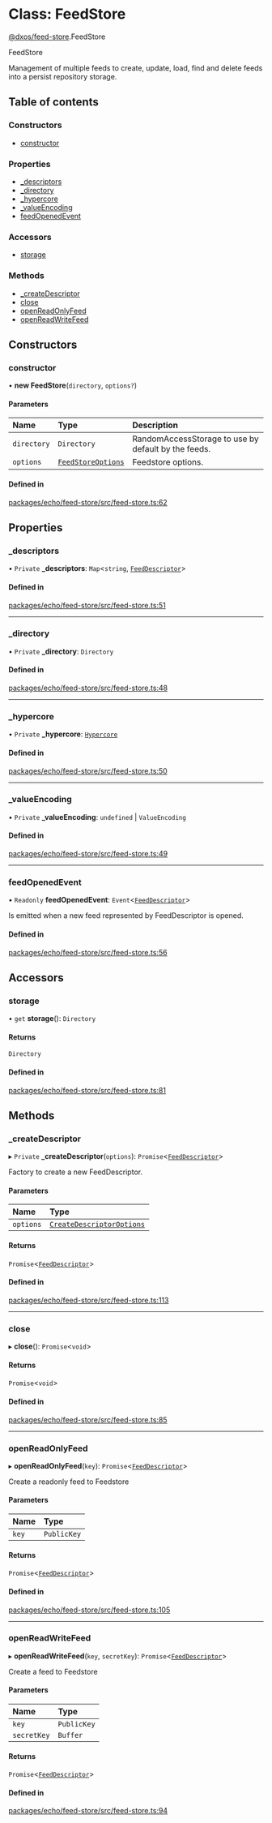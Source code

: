 # Class: FeedStore

[@dxos/feed-store](../modules/dxos_feed_store.md).FeedStore

FeedStore

Management of multiple feeds to create, update, load, find and delete feeds
into a persist repository storage.

## Table of contents

### Constructors

- [constructor](dxos_feed_store.FeedStore.md#constructor)

### Properties

- [\_descriptors](dxos_feed_store.FeedStore.md#_descriptors)
- [\_directory](dxos_feed_store.FeedStore.md#_directory)
- [\_hypercore](dxos_feed_store.FeedStore.md#_hypercore)
- [\_valueEncoding](dxos_feed_store.FeedStore.md#_valueencoding)
- [feedOpenedEvent](dxos_feed_store.FeedStore.md#feedopenedevent)

### Accessors

- [storage](dxos_feed_store.FeedStore.md#storage)

### Methods

- [\_createDescriptor](dxos_feed_store.FeedStore.md#_createdescriptor)
- [close](dxos_feed_store.FeedStore.md#close)
- [openReadOnlyFeed](dxos_feed_store.FeedStore.md#openreadonlyfeed)
- [openReadWriteFeed](dxos_feed_store.FeedStore.md#openreadwritefeed)

## Constructors

### constructor

• **new FeedStore**(`directory`, `options?`)

#### Parameters

| Name | Type | Description |
| :------ | :------ | :------ |
| `directory` | `Directory` | RandomAccessStorage to use by default by the feeds. |
| `options` | [`FeedStoreOptions`](../interfaces/dxos_feed_store.FeedStoreOptions.md) | Feedstore options. |

#### Defined in

[packages/echo/feed-store/src/feed-store.ts:62](https://github.com/dxos/dxos/blob/e3b936721/packages/echo/feed-store/src/feed-store.ts#L62)

## Properties

### \_descriptors

• `Private` **\_descriptors**: `Map`<`string`, [`FeedDescriptor`](dxos_feed_store.FeedDescriptor.md)\>

#### Defined in

[packages/echo/feed-store/src/feed-store.ts:51](https://github.com/dxos/dxos/blob/e3b936721/packages/echo/feed-store/src/feed-store.ts#L51)

___

### \_directory

• `Private` **\_directory**: `Directory`

#### Defined in

[packages/echo/feed-store/src/feed-store.ts:48](https://github.com/dxos/dxos/blob/e3b936721/packages/echo/feed-store/src/feed-store.ts#L48)

___

### \_hypercore

• `Private` **\_hypercore**: [`Hypercore`](../modules/dxos_feed_store.md#hypercore)

#### Defined in

[packages/echo/feed-store/src/feed-store.ts:50](https://github.com/dxos/dxos/blob/e3b936721/packages/echo/feed-store/src/feed-store.ts#L50)

___

### \_valueEncoding

• `Private` **\_valueEncoding**: `undefined` \| `ValueEncoding`

#### Defined in

[packages/echo/feed-store/src/feed-store.ts:49](https://github.com/dxos/dxos/blob/e3b936721/packages/echo/feed-store/src/feed-store.ts#L49)

___

### feedOpenedEvent

• `Readonly` **feedOpenedEvent**: `Event`<[`FeedDescriptor`](dxos_feed_store.FeedDescriptor.md)\>

Is emitted when a new feed represented by FeedDescriptor is opened.

#### Defined in

[packages/echo/feed-store/src/feed-store.ts:56](https://github.com/dxos/dxos/blob/e3b936721/packages/echo/feed-store/src/feed-store.ts#L56)

## Accessors

### storage

• `get` **storage**(): `Directory`

#### Returns

`Directory`

#### Defined in

[packages/echo/feed-store/src/feed-store.ts:81](https://github.com/dxos/dxos/blob/e3b936721/packages/echo/feed-store/src/feed-store.ts#L81)

## Methods

### \_createDescriptor

▸ `Private` **_createDescriptor**(`options`): `Promise`<[`FeedDescriptor`](dxos_feed_store.FeedDescriptor.md)\>

Factory to create a new FeedDescriptor.

#### Parameters

| Name | Type |
| :------ | :------ |
| `options` | [`CreateDescriptorOptions`](../interfaces/dxos_feed_store.CreateDescriptorOptions.md) |

#### Returns

`Promise`<[`FeedDescriptor`](dxos_feed_store.FeedDescriptor.md)\>

#### Defined in

[packages/echo/feed-store/src/feed-store.ts:113](https://github.com/dxos/dxos/blob/e3b936721/packages/echo/feed-store/src/feed-store.ts#L113)

___

### close

▸ **close**(): `Promise`<`void`\>

#### Returns

`Promise`<`void`\>

#### Defined in

[packages/echo/feed-store/src/feed-store.ts:85](https://github.com/dxos/dxos/blob/e3b936721/packages/echo/feed-store/src/feed-store.ts#L85)

___

### openReadOnlyFeed

▸ **openReadOnlyFeed**(`key`): `Promise`<[`FeedDescriptor`](dxos_feed_store.FeedDescriptor.md)\>

Create a readonly feed to Feedstore

#### Parameters

| Name | Type |
| :------ | :------ |
| `key` | `PublicKey` |

#### Returns

`Promise`<[`FeedDescriptor`](dxos_feed_store.FeedDescriptor.md)\>

#### Defined in

[packages/echo/feed-store/src/feed-store.ts:105](https://github.com/dxos/dxos/blob/e3b936721/packages/echo/feed-store/src/feed-store.ts#L105)

___

### openReadWriteFeed

▸ **openReadWriteFeed**(`key`, `secretKey`): `Promise`<[`FeedDescriptor`](dxos_feed_store.FeedDescriptor.md)\>

Create a feed to Feedstore

#### Parameters

| Name | Type |
| :------ | :------ |
| `key` | `PublicKey` |
| `secretKey` | `Buffer` |

#### Returns

`Promise`<[`FeedDescriptor`](dxos_feed_store.FeedDescriptor.md)\>

#### Defined in

[packages/echo/feed-store/src/feed-store.ts:94](https://github.com/dxos/dxos/blob/e3b936721/packages/echo/feed-store/src/feed-store.ts#L94)
